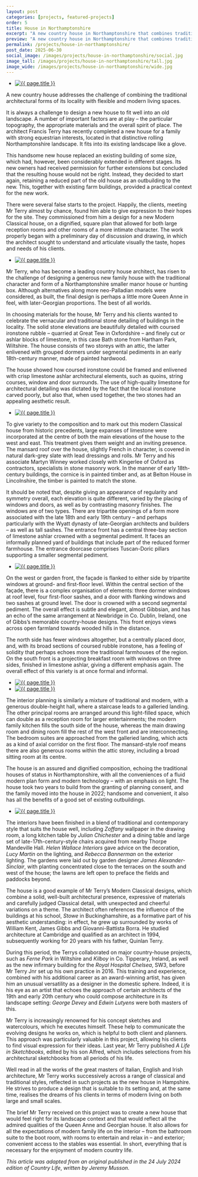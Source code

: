 ```yaml
---
layout: post
categories: [projects, featured-projects]
order: 5
title: House in Northamptonshire
excerpt: "A new country house in Northamptonshire that combines traditional forms with modern living, designed by Francis Terry for a family with strong equestrian interests. It fits beautifully into the rolling landscape, built in stone with a balance of Classical formality and modern comfort.."
preview: "A new country house in Northamptonshire that combines traditional forms with modern living, designed by Francis Terry for a family with strong equestrian interests. It fits beautifully into the rolling landscape, built in stone with a balance of Classical formality and modern comfort.."
permalink: /projects/house-in-northamptonshire/
post_date: 2025-06-30
social_image: /images/projects/house-in-northamptonshire/social.jpg
image_tall: /images/projects/house-in-northamptonshire/tall.jpg
image_wide: /images/projects/house-in-northamptonshire/wide.jpg
---
```


<ul class="list">
	<li class="full">
		<a class="fancybox" rel="group" href="/images/projects/house-in-northamptonshire/01.jpg" title="{{ page.title }}">
			<img src="/images/projects/house-in-northamptonshire/thumbs/01.jpg" alt="{{ page.title }}">
		</a>
	</li>
</ul>

A new country house addresses the challenge of combining the traditional architectural forms of its locality with flexible and modern living spaces.

It is always a challenge to design a new house to fit well into an old landscape. A number of important factors are at play – the particular topography, the appropriate materials and the overall spirit of place. The architect Francis Terry has recently completed a new house for a family with strong equestrian interests, located in that distinctive rolling Northamptonshire landscape. It fits into its existing landscape like a glove.

This handsome new house replaced an existing building of some size, which had, however, been considerably extended in different stages. Its new owners had received permission for further extensions but concluded that the resulting house would not be right. Instead, they decided to start again, retaining a reduced part of the old house as an outbuilding to the new. This, together with existing farm buildings, provided a practical context for the new work.

There were several false starts to the project. Happily, the clients, meeting Mr Terry almost by chance, found him able to give expression to their hopes for the site. They commissioned from him a design for a new Modern Classical house, on a dignified, square plan that allowed for both large reception rooms and other rooms of a more intimate character. The work properly began with a preliminary day of discussion and drawing, in which the architect sought to understand and articulate visually the taste, hopes and needs of his clients.

<ul class="list">
	<li class="full">
		<a class="fancybox" rel="group" href="/images/projects/house-in-northamptonshire/02.jpg" title="{{ page.title }}">
			<img src="/images/projects/house-in-northamptonshire/thumbs/02.jpg" alt="{{ page.title }}">
		</a>
	</li>
</ul>

Mr Terry, who has become a leading country house architect, has risen to the challenge of designing a generous new family house with the traditional character and form of a Northamptonshire smaller manor house or hunting box. Although alternatives along more neo-Palladian models were considered, as built, the final design is perhaps a little more Queen Anne in feel, with later-Georgian proportions. The best of all worlds.

In choosing materials for the house, Mr Terry and his clients wanted to celebrate the vernacular and traditional stone detailing of buildings in the locality. The solid stone elevations are beautifully detailed with coursed ironstone rubble – quarried at Great Tew in Oxfordshire – and finely cut or ashlar blocks of limestone, in this case Bath stone from Hartham Park, Wiltshire. The house consists of two storeys with an attic, the latter enlivened with grouped dormers under segmental pediments in an early 18th-century manner, made of painted hardwood.

The house showed how coursed ironstone could be framed and enlivened with crisp limestone ashlar architectural elements, such as quoins, string courses, window and door surrounds. The use of high-quality limestone for architectural detailing was dictated by the fact that the local ironstone carved poorly, but also that, when used together, the two stones had an appealing aesthetic result.

<ul class="list">
	<li class="full">
		<a class="fancybox" rel="group" href="/images/projects/house-in-northamptonshire/03.jpg" title="{{ page.title }}">
			<img src="/images/projects/house-in-northamptonshire/thumbs/03.jpg" alt="{{ page.title }}">
		</a>
	</li>
</ul>

To give variety to the composition and to mark out this modern Classical house from historic precedents, large expanses of limestone were incorporated at the centre of both the main elevations of the house to the west and east. This treatment gives them weight and an inviting presence. The mansard roof over the house, slightly French in character, is covered in natural dark-grey slate with lead dressings and rolls. Mr Terry and his associate Martyn Winney worked closely with Kingerlee of Oxford as contractors, specialists in stone masonry work. In the manner of early 18th-century buildings, the cornice is in painted timber and, as at Belton House in Lincolnshire, the timber is painted to match the stone.

It should be noted that, despite giving an appearance of regularity and symmetry overall, each elevation is quite different, varied by the placing of windows and doors, as well as by contrasting masonry finishes. The windows are of two types. There are tripartite openings of a form more associated with the late 18th and early 19th century – and perhaps particularly with the Wyatt dynasty of late-Georgian architects and builders – as well as tall sashes. The entrance front has a central three-bay section of limestone ashlar crowned with a segmental pediment. It faces an informally planned yard of buildings that include part of the reduced former farmhouse. The entrance doorcase comprises Tuscan-Doric pillars supporting a smaller segmental pediment.

<ul class="list">
	<li class="full">
		<a class="fancybox" rel="group" href="/images/projects/house-in-northamptonshire/04.jpg" title="{{ page.title }}">
			<img src="/images/projects/house-in-northamptonshire/thumbs/04.jpg" alt="{{ page.title }}">
		</a>
	</li>
</ul>

On the west or garden front, the façade is flanked to either side by tripartite windows at ground- and first-floor level. Within the central section of the façade, there is a complex organisation of elements: three dormer windows at roof level, four first-floor sashes, and a door with flanking windows and two sashes at ground level. The door is crowned with a second segmental pediment. The overall effect is subtle and elegant, almost Gibbsian, and has an echo of the same arrangement at Newbridge in Co. Dublin, Ireland, one of Gibbs’s memorable country-house designs. This front enjoys views across open farmland towards wooded hills in the distance.

The north side has fewer windows altogether, but a centrally placed door, and, with its broad sections of coursed rubble ironstone, has a feeling of solidity that perhaps echoes more the traditional farmhouses of the region. On the south front is a projecting breakfast room with windows on three sides, finished in limestone ashlar, giving a different emphasis again. The overall effect of this variety is at once formal and informal.

<ul class="list">
	<li class="half">
		<a class="fancybox" rel="group" href="/images/projects/house-in-northamptonshire/02.jpg" title="{{ page.title }}">
			<img src="/images/projects/house-in-northamptonshire/thumbs/02.jpg" alt="{{ page.title }}">
		</a>
	</li>
	<li class="half">
		<a class="fancybox" rel="group" href="/images/projects/house-in-northamptonshire/02.jpg" title="{{ page.title }}">
			<img src="/images/projects/house-in-northamptonshire/thumbs/02.jpg" alt="{{ page.title }}">
		</a>
	</li>
</ul>

The interior planning is similarly a mixture of traditional and modern, with a generous double-height hall, where a staircase leads to a galleried landing. The other principal rooms are arranged around this light-filled space, which can double as a reception room for larger entertainments; the modern family kitchen fills the south side of the house, whereas the main drawing room and dining room fill the rest of the west front and are interconnecting. The bedroom suites are approached from the galleried landing, which acts as a kind of axial corridor on the first floor. The mansard-style roof means there are also generous rooms within the attic storey, including a broad sitting room at its centre.

The house is an assured and dignified composition, echoing the traditional houses of status in Northamptonshire, with all the conveniences of a fluid modern plan form and modern technology – with an emphasis on light. The house took two years to build from the granting of planning consent, and the family moved into the house in 2022; handsome and convenient, it also has all the benefits of a good set of existing outbuildings.

<ul class="list">
	<li class="full">
		<a class="fancybox" rel="group" href="/images/projects/house-in-northamptonshire/07.jpg" title="{{ page.title }}">
			<img src="/images/projects/house-in-northamptonshire/thumbs/07.jpg" alt="{{ page.title }}">
		</a>
	</li>
</ul>

The interiors have been finished in a blend of traditional and contemporary style that suits the house well, including *Zoffany* wallpaper in the drawing room, a long kitchen table by *Julian Chichester* and a dining table and large set of late-17th-century-style chairs acquired from nearby Thorpe Mandeville Hall. *Helen Wallace Interiors* gave advice on the decoration, *Lucy Martin* on the lighting, and *Rebecca Bannerman* on the exterior lighting. The gardens were laid out by garden designer *James Alexander-Sinclair*, with planting concentrated close to the terraces on the south and west of the house; the lawns are left open to preface the fields and paddocks beyond.

The house is a good example of Mr Terry’s Modern Classical designs, which combine a solid, well-built architectural presence, expressive of materials and carefully judged Classical detail, with unexpected and cheerful variations on a theme. The architect often references the influence of the buildings at his school, *Stowe* in Buckinghamshire, as a formative part of his aesthetic understanding: in effect, he grew up surrounded by works of William Kent, James Gibbs and Giovanni-Battista Borra. He studied architecture at Cambridge and qualified as an architect in 1994, subsequently working for 20 years with his father, Quinlan Terry.

During this period, the Terrys collaborated on major country-house projects, such as *Ferne Park* in Wiltshire and *Kilboy* in Co. Tipperary, Ireland, as well as the new infirmary building for the *Royal Hospital Chelsea*, SW3, before Mr Terry Jnr set up his own practice in 2016. This training and experience, combined with his additional career as an award-winning artist, has given him an unusual versatility as a designer in the domestic sphere. Indeed, it is his eye as an artist that echoes the approach of certain architects of the 19th and early 20th century who could compose architecture in its landscape setting: *George Devey* and *Edwin Lutyens* were both masters of this.

Mr Terry is increasingly renowned for his concept sketches and watercolours, which he executes himself. These help to communicate the evolving designs he works on, which is helpful to both client and planners. This approach was particularly valuable in this project, allowing his clients to find visual expression for their ideas. Last year, Mr Terry published *A Life in Sketchbooks*, edited by his son Alfred, which includes selections from his architectural sketchbooks from all periods of his life.

Well read in all the works of the great masters of Italian, English and Irish architecture, Mr Terry works successively across a range of classical and traditional styles, reflected in such projects as the new house in Hampshire. He strives to produce a design that is suitable to its setting and, at the same time, realises the dreams of his clients in terms of modern living on both large and small scales.

The brief Mr Terry received on this project was to create a new house that would feel right for its landscape context and that would reflect all the admired qualities of the Queen Anne and Georgian house. It also allows for all the expectations of modern family life on the interior – from the bathroom suite to the boot room, with rooms to entertain and relax in – and exterior; convenient access to the stables was essential. In short, everything that is necessary for the enjoyment of modern country life.

*This article was adapted from an original published in the 24 July 2024 edition of* *Country Life*, *written by Jeremy Musson.*